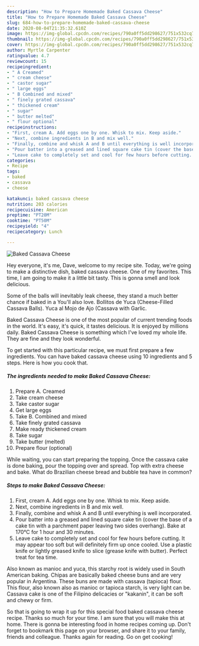 ```yaml
---
description: "How to Prepare Homemade Baked Cassava Cheese"
title: "How to Prepare Homemade Baked Cassava Cheese"
slug: 684-how-to-prepare-homemade-baked-cassava-cheese
date: 2020-08-04T21:35:32.610Z
image: https://img-global.cpcdn.com/recipes/790a0ff5dd298627/751x532cq70/baked-cassava-cheese-recipe-main-photo.jpg
thumbnail: https://img-global.cpcdn.com/recipes/790a0ff5dd298627/751x532cq70/baked-cassava-cheese-recipe-main-photo.jpg
cover: https://img-global.cpcdn.com/recipes/790a0ff5dd298627/751x532cq70/baked-cassava-cheese-recipe-main-photo.jpg
author: Myrtle Carpenter
ratingvalue: 4.7
reviewcount: 15
recipeingredient:
- " A Creamed"
- " cream cheese"
- " castor sugar"
- " large eggs"
- " B Combined and mixed"
- " finely grated cassava"
- " thickened cream"
- " sugar"
- " butter melted"
- " flour optional"
recipeinstructions:
- "First, cream A. Add eggs one by one. Whisk to mix. Keep aside."
- "Next, combine ingredients in B and mix well."
- "Finally, combine and whisk A and B until everything is well incorporated."
- "Pour batter into a greased and lined square cake tin (cover the base of a cake tin with a parchment paper leaving two sides overhang). Bake at 170°C for 1 hour and 30 minutes."
- "Leave cake to completely set and cool for few hours before cutting. It may appear too soft but will definitely firm up once cooled. Use a plastic knife or lightly greased knife to slice (grease knife with butter). Perfect treat for tea time."
categories:
- Recipe
tags:
- baked
- cassava
- cheese

katakunci: baked cassava cheese 
nutrition: 203 calories
recipecuisine: American
preptime: "PT20M"
cooktime: "PT50M"
recipeyield: "4"
recipecategory: Lunch

---
```



![Baked Cassava Cheese](https://img-global.cpcdn.com/recipes/790a0ff5dd298627/751x532cq70/baked-cassava-cheese-recipe-main-photo.jpg)

Hey everyone, it's me, Dave, welcome to my recipe site. Today, we're going to make a distinctive dish, baked cassava cheese. One of my favorites. This time, I am going to make it a little bit tasty. This is gonna smell and look delicious.

Some of the balls will inevitably leak cheese, they stand a much better chance if baked in a You&#39;ll also love. Bollitos de Yuca (Cheese-Filled Cassava Balls). Yuca al Mojo de Ajo (Cassava with Garlic.

Baked Cassava Cheese is one of the most popular of current trending foods in the world. It's easy, it's quick, it tastes delicious. It is enjoyed by millions daily. Baked Cassava Cheese is something which I've loved my whole life. They are fine and they look wonderful.


To get started with this particular recipe, we must first prepare a few ingredients. You can have baked cassava cheese using 10 ingredients and 5 steps. Here is how you cook that.

<!--inarticleads1-->

##### The ingredients needed to make Baked Cassava Cheese:

1. Prepare  A. Creamed
1. Take  cream cheese
1. Take  castor sugar
1. Get  large eggs
1. Take  B. Combined and mixed
1. Take  finely grated cassava
1. Make ready  thickened cream
1. Take  sugar
1. Take  butter (melted)
1. Prepare  flour (optional)


While waiting, you can start preparing the topping. Once the cassava cake is done baking, pour the topping over and spread. Top with extra cheese and bake. What do Brazilian cheese bread and bubble tea have in common? 

<!--inarticleads2-->

##### Steps to make Baked Cassava Cheese:

1. First, cream A. Add eggs one by one. Whisk to mix. Keep aside.
1. Next, combine ingredients in B and mix well.
1. Finally, combine and whisk A and B until everything is well incorporated.
1. Pour batter into a greased and lined square cake tin (cover the base of a cake tin with a parchment paper leaving two sides overhang). Bake at 170°C for 1 hour and 30 minutes.
1. Leave cake to completely set and cool for few hours before cutting. It may appear too soft but will definitely firm up once cooled. Use a plastic knife or lightly greased knife to slice (grease knife with butter). Perfect treat for tea time.


Also known as manioc and yuca, this starchy root is widely used in South American baking. Chipas are basically baked cheese buns and are very popular in Argentina. These buns are made with cassava (tapioca) flour. This flour, also known also as manioc or tapioca starch, is very light can be. Cassava cake is one of the Filipino delicacies or &#34;kakanin&#34;, it can be soft and chewy or firm. 

So that is going to wrap it up for this special food baked cassava cheese recipe. Thanks so much for your time. I am sure that you will make this at home. There is gonna be interesting food in home recipes coming up. Don't forget to bookmark this page on your browser, and share it to your family, friends and colleague. Thanks again for reading. Go on get cooking!
